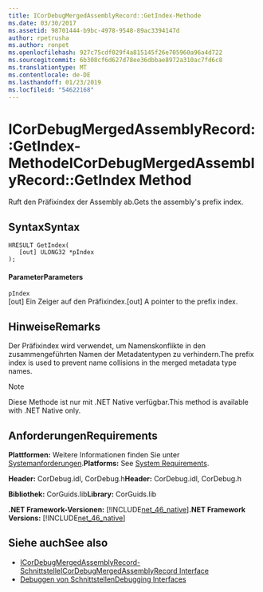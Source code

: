 ```yaml
---
title: ICorDebugMergedAssemblyRecord::GetIndex-Methode
ms.date: 03/30/2017
ms.assetid: 98701444-b9bc-4978-9548-89ac3394147d
author: rpetrusha
ms.author: ronpet
ms.openlocfilehash: 927c75cdf029f4a815145f26e705960a96a4d722
ms.sourcegitcommit: 6b308cf6d627d78ee36dbbae8972a310ac7fd6c8
ms.translationtype: MT
ms.contentlocale: de-DE
ms.lasthandoff: 01/23/2019
ms.locfileid: "54622168"
---
```

# <a name="icordebugmergedassemblyrecordgetindex-method"></a><span data-ttu-id="950e4-102">ICorDebugMergedAssemblyRecord::GetIndex-Methode</span><span class="sxs-lookup"><span data-stu-id="950e4-102">ICorDebugMergedAssemblyRecord::GetIndex Method</span></span>
<span data-ttu-id="950e4-103">Ruft den Präfixindex der Assembly ab.</span><span class="sxs-lookup"><span data-stu-id="950e4-103">Gets the assembly's prefix index.</span></span>  
  
## <a name="syntax"></a><span data-ttu-id="950e4-104">Syntax</span><span class="sxs-lookup"><span data-stu-id="950e4-104">Syntax</span></span>  
  
```  
HRESULT GetIndex(  
   [out] ULONG32 *pIndex  
);  
```  
  
#### <a name="parameters"></a><span data-ttu-id="950e4-105">Parameter</span><span class="sxs-lookup"><span data-stu-id="950e4-105">Parameters</span></span>  
 `pIndex`  
 <span data-ttu-id="950e4-106">[out] Ein Zeiger auf den Präfixindex.</span><span class="sxs-lookup"><span data-stu-id="950e4-106">[out] A pointer to the prefix index.</span></span>  
  
## <a name="remarks"></a><span data-ttu-id="950e4-107">Hinweise</span><span class="sxs-lookup"><span data-stu-id="950e4-107">Remarks</span></span>  
 <span data-ttu-id="950e4-108">Der Präfixindex wird verwendet, um Namenskonflikte in den zusammengeführten Namen der Metadatentypen zu verhindern.</span><span class="sxs-lookup"><span data-stu-id="950e4-108">The prefix index is used to prevent name collisions in the merged metadata type names.</span></span>  
  
> [!NOTE]
>  <span data-ttu-id="950e4-109">Diese Methode ist nur mit .NET Native verfügbar.</span><span class="sxs-lookup"><span data-stu-id="950e4-109">This method is available with .NET Native only.</span></span>  
  
## <a name="requirements"></a><span data-ttu-id="950e4-110">Anforderungen</span><span class="sxs-lookup"><span data-stu-id="950e4-110">Requirements</span></span>  
 <span data-ttu-id="950e4-111">**Plattformen:** Weitere Informationen finden Sie unter [Systemanforderungen](../../../../docs/framework/get-started/system-requirements.md).</span><span class="sxs-lookup"><span data-stu-id="950e4-111">**Platforms:** See [System Requirements](../../../../docs/framework/get-started/system-requirements.md).</span></span>  
  
 <span data-ttu-id="950e4-112">**Header:** CorDebug.idl, CorDebug.h</span><span class="sxs-lookup"><span data-stu-id="950e4-112">**Header:** CorDebug.idl, CorDebug.h</span></span>  
  
 <span data-ttu-id="950e4-113">**Bibliothek:** CorGuids.lib</span><span class="sxs-lookup"><span data-stu-id="950e4-113">**Library:** CorGuids.lib</span></span>  
  
 <span data-ttu-id="950e4-114">**.NET Framework-Versionen:** [!INCLUDE[net_46_native](../../../../includes/net-46-native-md.md)]</span><span class="sxs-lookup"><span data-stu-id="950e4-114">**.NET Framework Versions:** [!INCLUDE[net_46_native](../../../../includes/net-46-native-md.md)]</span></span>  
  
## <a name="see-also"></a><span data-ttu-id="950e4-115">Siehe auch</span><span class="sxs-lookup"><span data-stu-id="950e4-115">See also</span></span>
- [<span data-ttu-id="950e4-116">ICorDebugMergedAssemblyRecord-Schnittstelle</span><span class="sxs-lookup"><span data-stu-id="950e4-116">ICorDebugMergedAssemblyRecord Interface</span></span>](../../../../docs/framework/unmanaged-api/debugging/icordebugmergedassemblyrecord-interface.md)
- [<span data-ttu-id="950e4-117">Debuggen von Schnittstellen</span><span class="sxs-lookup"><span data-stu-id="950e4-117">Debugging Interfaces</span></span>](../../../../docs/framework/unmanaged-api/debugging/debugging-interfaces.md)
